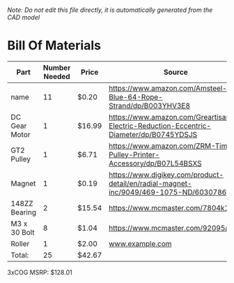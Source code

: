 ###### Note: Do not edit this file directly, it is automatically generated from the CAD model 
# Bill Of Materials 
 |Part|Number Needed|Price|Source| 
 |----|----------|-----|-----|
|name|11|$0.20|https://www.amazon.com/Amsteel-Blue-64-Rope-Strand/dp/B003YHV3E8|
|DC Gear Motor|1|$16.99|https://www.amazon.com/Greartisan-Electric-Reduction-Eccentric-Diameter/dp/B0745YDSJS|
|GT2 Pulley|1|$6.71|https://www.amazon.com/ZRM-Timing-Pulley-Printer-Accessory/dp/B07L54BSXS|
|Magnet|1|$0.19|https://www.digikey.com/product-detail/en/radial-magnet-inc/9049/469-1075-ND/6030786|
|148ZZ Bearing|2|$15.54|https://www.mcmaster.com/7804k116|
|M3 x 30 Bolt|8|$1.04|https://www.mcmaster.com/92095a187|
|Roller|1|$2.00|www.example.com|
|Total: |25|$42.67| |

 3xCOG MSRP: $128.01